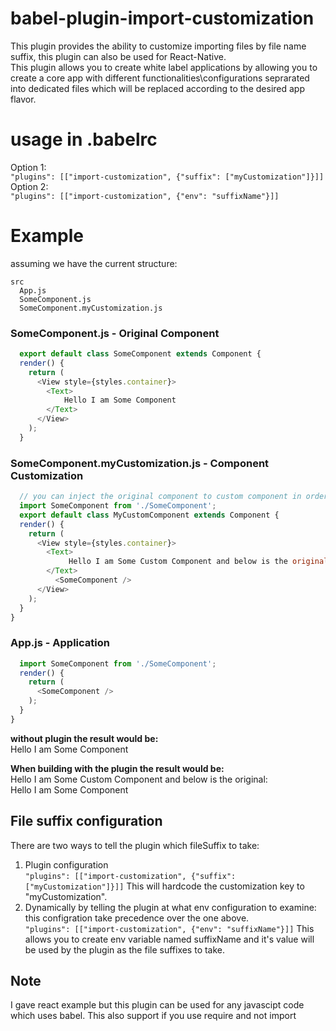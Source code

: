 # babel-plugin-import-customization
This plugin provides the ability to customize importing files by file name suffix, this plugin can also be used for React-Native.  
This plugin allows you to create white label applications by allowing you to create a core app with different functionalities\configurations seprarated into dedicated files which will be replaced according to the desired app flavor.  

# usage in .babelrc
Option 1:  
```"plugins": [["import-customization", {"suffix": ["myCustomization"]}]]```  
Option 2:  
```"plugins": [["import-customization", {"env": "suffixName"}]]```

# Example

assuming we have the current structure:
```
src  
  App.js  
  SomeComponent.js  
  SomeComponent.myCustomization.js  
```
### SomeComponent.js - Original Component
```javascript
  export default class SomeComponent extends Component {
  render() {
    return (
      <View style={styles.container}>
        <Text>
            Hello I am Some Component
        </Text>
      </View>
    );
  }
```  
### SomeComponent.myCustomization.js - Component Customization
```javascript
  // you can inject the original component to custom component in order to extend or use composition
  import SomeComponent from './SomeComponent';
  export default class MyCustomComponent extends Component {
  render() {
    return (
      <View style={styles.container}>
        <Text>
             Hello I am Some Custom Component and below is the original:
        </Text>
          <SomeComponent />
      </View>
    );
  }
}
```

### App.js - Application 
```javascript
  import SomeComponent from './SomeComponent';
  render() {
    return (
      <SomeComponent />
    );
  }
}
```

**without plugin the result would be:**  
Hello I am Some Component  

**When building with the plugin the result would be:**  
Hello I am Some Custom Component and below is the original:   
Hello I am Some Component  



## File suffix configuration
There are two ways to tell the plugin which fileSuffix to take:  
1. Plugin configuration  
    ```"plugins": [["import-customization", {"suffix": ["myCustomization"]}]]```
   This will hardcode the customization key to "myCustomization".  
2. Dynamically by telling the plugin at what env configuration to examine:  
   this configration take precedence over the one above.  
   ```"plugins": [["import-customization", {"env": "suffixName"}]]```
   This allows you to create env variable named suffixName and it's value will be used by the plugin as the file suffixes to take.  


## Note
I gave react example but this plugin can be used for any javascipt code which uses babel.
This also support if you use require and not import

